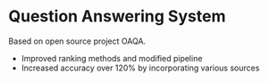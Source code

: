 Question Answering System 
==========

Based on open source project OAQA.

- Improved ranking methods and modified pipeline
- Increased accuracy over 120% by incorporating various sources
